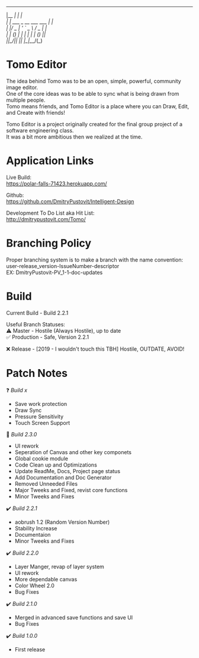   _______                    _   
 |__   __|                  | |  
    | | ___  _ __ ___   ___ | |  
    | |/ _ \| '_ ` _ \ / _ \| |  
    | | (_) | | | | | | (_) |_|  
    |_|\___/|_| |_| |_|\___/(_)  
    

Tomo Editor
================================
The idea behind Tomo was to be an open, simple, powerful, community image editor.    
One of the core ideas was to be able to sync what is being drawn from multiple people.  
Tomo means friends, and Tomo Editor is a place where you can Draw, Edit, and Create with friends!  
  
    
	  
Tomo Editor is a project originally created for the final group project of a software engineering class.  
It was a bit more ambitious then we realized at the time.  
  
  

Application Links
==================
Live Build:  
https://polar-falls-71423.herokuapp.com/  
  
  
Github:  
https://github.com/DmitryPustovit/Intelligent-Design
  
  
Development To Do List aka Hit List:  
http://dmitrypustovit.com/Tomo/  


Branching Policy
================================
Proper branching system is to make a branch with the name convention:  
user-release_version-IssueNumber-descriptor  
EX: DmitryPustovit-PV_1-1-doc-updates  


Build
=========================================
Current Build - Build 2.2.1

Useful Branch Statuses:  
:warning: Master - Hostile (Always Hostile), up to date  
:white_check_mark: Production - Safe, Version 2.2.1  
  
:x: Release - [2019 - I wouldn't touch this TBH] Hostile, OUTDATE, AVOID!    


Patch Notes
==================
:question: *Build x*   
- Save work protection  
- Draw Sync  
- Pressure Sensitivity  
- Touch Screen Support    

:floppy_disk: *Build 2.3.0*  
- UI rework  
- Seperation of Canvas and other key componets
- Global cookie module
- Code Clean up and Optimizations  
- Update ReadMe, Docs, Project page status  
- Add Documentation and Doc Generator  
- Removed Unneeded Files
- Major Tweeks and Fixed, revist core functions
- Minor Tweeks and Fixes

:heavy_check_mark: *Build 2.2.1*
- aobrush 1.2 (Random Version Number)
- Stability Increase
- Documentaion
- Minor Tweeks and Fixes

:heavy_check_mark: *Build 2.2.0*
- Layer Manger, revap of layer system
- UI rework
- More dependable canvas
- Color Wheel 2.0
- Bug Fixes  

:heavy_check_mark: *Build 2.1.0*
- Merged in advanced save functions and save UI
- Bug Fixes

:heavy_check_mark: *Build 1.0.0*
- First release